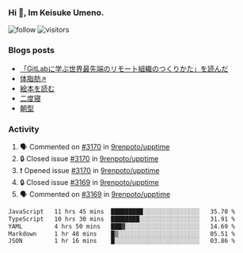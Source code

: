 ### Hi 👋, Im Keisuke Umeno.

<!--
**9renpoto/9renpoto** is a ✨ _special_ ✨ repository because its `README.md` (this file) appears on your GitHub profile.

Here are some ideas to get you started:

- 🔭 I’m currently working on ...
- 🌱 I’m currently learning ...
- 👯 I’m looking to collaborate on ...
- 🤔 I’m looking for help with ...
- 💬 Ask me about ...
- 📫 How to reach me: ...
- 😄 Pronouns: ...
- ⚡ Fun fact: ...
-->

![follow](https://img.shields.io/github/followers/9renpoto?label=Follow&style=social)
![visitors](https://komarev.com/ghpvc/?username=9renpoto&label=Profile%20views&color=0e75b6&style=flat)

### Blogs posts

<!-- BLOG-POST-LIST:START -->
- [「GitLabに学ぶ世界最先端のリモート組織のつくりかた」を読んだ](https://9renpoto.win/entry/2024/09/10/remote_organization)
- [体脂肪↗](https://9renpoto.win/entry/2024/08/12/gaining_fat)
- [絵本を読む](https://9renpoto.win/entry/2024/07/26/picture_book)
- [二度寝](https://9renpoto.win/entry/2024/07/18/going_back_to_sleep)
- [朝型](https://9renpoto.win/entry/2024/05/29/im-an-early)
<!-- BLOG-POST-LIST:END -->

### Activity

<!--START_SECTION:activity-->
1. 🗣 Commented on [#3170](https://github.com/9renpoto/upptime/issues/3170#issuecomment-2351833050) in [9renpoto/upptime](https://github.com/9renpoto/upptime)
2. 🔒 Closed issue [#3170](https://github.com/9renpoto/upptime/issues/3170) in [9renpoto/upptime](https://github.com/9renpoto/upptime)
3. ❗ Opened issue [#3170](https://github.com/9renpoto/upptime/issues/3170) in [9renpoto/upptime](https://github.com/9renpoto/upptime)
4. 🔒 Closed issue [#3169](https://github.com/9renpoto/upptime/issues/3169) in [9renpoto/upptime](https://github.com/9renpoto/upptime)
5. 🗣 Commented on [#3169](https://github.com/9renpoto/upptime/issues/3169#issuecomment-2351805032) in [9renpoto/upptime](https://github.com/9renpoto/upptime)
<!--END_SECTION:activity-->

<!--START_SECTION:waka-->

```txt
JavaScript   11 hrs 45 mins  █████████░░░░░░░░░░░░░░░░   35.70 %
TypeScript   10 hrs 30 mins  ████████░░░░░░░░░░░░░░░░░   31.91 %
YAML         4 hrs 50 mins   ███▓░░░░░░░░░░░░░░░░░░░░░   14.69 %
Markdown     1 hr 48 mins    █▒░░░░░░░░░░░░░░░░░░░░░░░   05.51 %
JSON         1 hr 16 mins    █░░░░░░░░░░░░░░░░░░░░░░░░   03.86 %
```

<!--END_SECTION:waka-->
